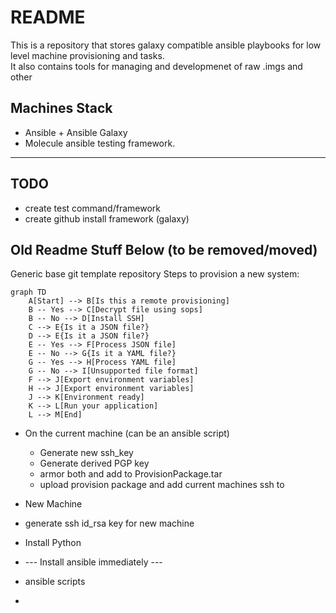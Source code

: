 
# README

This is a repository that stores galaxy compatible ansible playbooks for low level machine provisioning and tasks.  
It also contains tools for managing and developmenet of raw .imgs and other

## Machines Stack

- Ansible + Ansible Galaxy
- Molecule ansible testing framework.

---

## TODO

- create test command/framework
- create github install framework (galaxy)

## Old Readme Stuff Below (to be removed/moved)

Generic base git template repository
Steps to provision a new system:

```mermaid
graph TD
    A[Start] --> B[Is this a remote provisioning]
    B -- Yes --> C[Decrypt file using sops]
    B -- No --> D[Install SSH]
    C --> E{Is it a JSON file?}
    D --> E{Is it a JSON file?}
    E -- Yes --> F[Process JSON file]
    E -- No --> G{Is it a YAML file?}
    G -- Yes --> H[Process YAML file]
    G -- No --> I[Unsupported file format]
    F --> J[Export environment variables]
    H --> J[Export environment variables]
    J --> K[Environment ready]
    K --> L[Run your application]
    L --> M[End]
```

- On the current machine (can be an ansible script)
  - Generate new ssh_key
  - Generate derived PGP key
  - armor both and add to ProvisionPackage.tar
  - upload provision package and add current machines ssh to

- New Machine

- generate ssh id_rsa key for new machine
- Install Python
- --- Install ansible immediately ---
- ansible scripts
-
